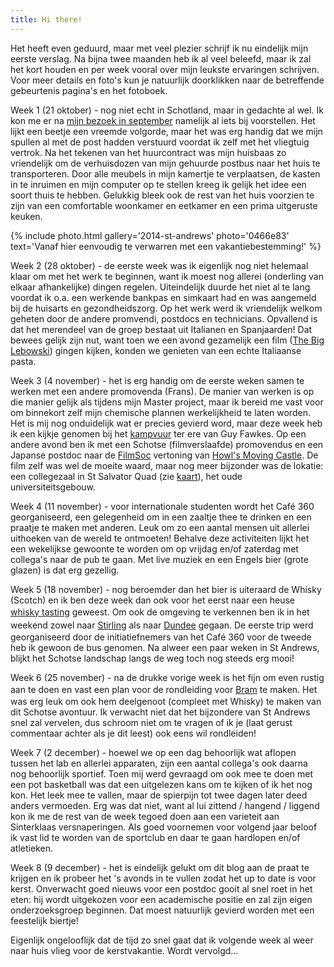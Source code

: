 ```yaml
---
title: Hi there!
---
```

Het heeft even geduurd, maar met veel plezier schrijf ik nu eindelijk mijn eerste verslag. Na bijna twee maanden heb ik al veel beleefd, maar ik zal het kort houden en per week vooral over mijn leukste ervaringen schrijven. Voor meer details en foto's kun je natuurlijk doorklikken naar de betreffende gebeurtenis pagina's en het fotoboek.

Week 1 (21 oktober) - nog niet echt in Schotland, maar in gedachte al wel. Ik kon me er na <a title="Visit School of Chemistry" href="http://csbnw.no-ip.org:38/?ai1ec_event=visit-school-of-chemistry&amp;instance_id=">mijn bezoek in september</a> namelijk al iets bij voorstellen. Het lijkt een beetje een vreemde volgorde, maar het was erg handig dat we mijn spullen al met de post hadden verstuurd voordat ik zelf met het vliegtuig vertrok. Na het tekenen van het huurcontract was mijn huisbaas zo vriendelijk om de verhuisdozen van mijn gehuurde postbus naar het huis te transporteren. Door alle meubels in mijn kamertje te verplaatsen, de kasten in te inruimen  en mijn computer op te stellen kreeg ik gelijk het idee een soort thuis te hebben. Gelukkig bleek ook de rest van het huis voorzien te zijn van een comfortable woonkamer en eetkamer en een prima uitgeruste keuken.

{% include photo.html
    gallery='2014-st-andrews'
    photo='0466e83'
    text='Vanaf hier eenvoudig te verwarren met een vakantiebestemming!'
%}

Week 2 (28 oktober) - de eerste week was ik eigenlijk nog niet helemaal klaar om met het werk te beginnen, want ik moest nog allerei (onderling van elkaar afhankelijke) dingen regelen. Uiteindelijk duurde het niet al te lang voordat ik o.a. een werkende bankpas en simkaart had en was aangemeld bij de huisarts en gezondheidszorg. Op het werk werd ik vriendelijk welkom geheten door de andere promvendi, postdocs en technicians. Opvallend is dat het merendeel van de groep bestaat uit Italianen en Spanjaarden! Dat bewees gelijk zijn nut, want toen we een avond gezamelijk een film (<a title="The Big Lebowski" href="http://www.imdb.com/title/tt0118715/">The Big Lebowski</a>) gingen kijken, konden we genieten van een echte Italiaanse pasta.

Week 3 (4 november) - het is erg handig om de eerste weken samen te werken met een andere promovenda (Frans). De manier van werken is op die manier gelijk als tijdens mijn Master project, maar ik bereid me vast voor om binnekort zelf mijn chemische plannen werkelijkheid te laten worden. Het is mij nog onduidelijk wat er precies gevierd word, maar deze week heb ik een kijkje genomen bij het <a title="Guy Fawkes Bonfire" href="http://csbnw.no-ip.org:38/?ai1ec_event=guy-fawkes-bonfire&amp;instance_id=">kampvuur</a> ter ere van Guy Fawkes. Op een andere avond ben ik met een Schotse (filmverslaafde) promovendus en een Japanse postdoc naar de <a href="http://csbnw.no-ip.org:38/?ai1ec_event=filmsoc-howls-moving-castle&amp;instance_id=">FilmSoc</a> vertoning van <a title="Howl's Moving Castle" href="http://www.imdb.com/title/tt0347149/">Howl's Moving Castle</a>. De film zelf was wel de moeite waard, maar nog meer bijzonder was de lokatie: een collegezaal in St Salvator Quad (zie <a title="St Salvator Quad" href="http://csbnw.no-ip.org:38/?page_id=348">kaart</a>), het oude universiteitsgebouw.

Week 4 (11 november) - voor internationale studenten wordt het Café 360 georganiseerd, een gelegenheid om in een zaaltje thee te drinken en een praatje te maken met anderen. Leuk om zo een aantal mensen uit allerlei uithoeken van de wereld te ontmoeten! Behalve deze activiteiten lijkt het een wekelijkse gewoonte te worden om op vrijdag en/of zaterdag met collega's naar de pub te gaan. Met live muziek en een Engels bier (grote glazen) is dat erg gezellig.

Week 5 (18 november) - nog beroemder dan het bier is uiteraard de Whisky (Scotch) en ik ben deze week dan ook voor het eerst naar een heuse <a style="line-height: 1.5;" title="Whisky Tasting" href="http://csbnw.no-ip.org:38/?ai1ec_event=whisky-tasting&amp;instance_id=">whisky tasting</a> geweest. Om ook de omgeving te verkennen ben ik in het weekend zowel naar <a style="line-height: 1.5;" title="Internationals trip" href="http://csbnw.no-ip.org:38/?ai1ec_event=internationals-trip-2&amp;instance_id=">Stirling</a> als naar <a style="line-height: 1.5;" title="Visit Dundee" href="http://csbnw.no-ip.org:38/?ai1ec_event=visit-dundee&amp;instance_id=">Dundee</a> gegaan. De eerste trip werd georganiseerd door de initiatiefnemers van het Café 360 voor de tweede heb ik gewoon de bus genomen. Na alweer een paar weken in St Andrews, blijkt het Schotse landschap langs de weg toch nog steeds erg mooi!

Week 6 (25 november) - na de drukke vorige week is het fijn om even rustig aan te doen en vast een plan voor de rondleiding voor <a style="line-height: 1.5;" title="Visit Bram" href="http://csbnw.no-ip.org:38/?ai1ec_event=visit-bram&amp;instance_id=">Bram</a> te maken. Het was erg leuk om ook hem deelgenoot (compleet met Whisky) te maken van dit Schotse avontuur. Ik verwacht niet dat het bijzondere van St Andrews snel zal vervelen, dus schroom niet om te vragen of ik je (laat gerust commentaar achter als je dit leest)  ook eens wil rondleiden!

Week 7 (2 december) - hoewel we op een dag behoorlijk wat aflopen tussen het lab en allerlei apparaten, zijn een aantal collega's ook daarna nog behoorlijk sportief. Toen mij werd gevraagd om ook mee te doen met een pot basketball was dat een uitgelezen kans om te kijken of ik het nog kon. Het leek mee te vallen, maar de spierpijn tot twee dagen later deed anders vermoeden. Erg was dat niet, want al lui zittend / hangend / liggend kon ik me de rest van de week tegoed doen aan een varieteit aan Sinterklaas versnaperingen. Als goed voornemen voor volgend jaar beloof ik vast lid te worden van de sportclub en daar te gaan hardlopen en/of atletieken.

Week 8 (9 december) - het is eindelijk gelukt om dit blog aan de praat te krijgen en ik probeer het 's avonds in te vullen zodat het up to date is voor kerst. Onverwacht goed nieuws voor een postdoc gooit al snel roet in het eten: hij wordt uitgekozen voor een academische positie en zal zijn eigen onderzoeksgroep beginnen. Dat moest natuurlijk gevierd worden met een feestelijk biertje!

Eigenlijk ongelooflijk dat de tijd zo snel gaat dat ik volgende week al weer naar huis vlieg voor de kerstvakantie. Wordt vervolgd...
